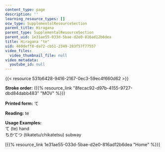 ```yaml
---
content_type: page
description: ''
learning_resource_types: []
ocw_type: SupplementalResourceSection
parent_title: Hiragana
parent_type: SupplementalResourceSection
parent_uid: 1e31ae55-033d-5bae-d2e0-816ad12b6dea
title: Hiragana "te"
uid: 460deff8-da72-cb51-2349-283f57f77557
video_files:
  video_thumbnail_file: null
video_metadata:
  youtube_id: null
---
```


{{< resource 531b6428-9416-2167-0ec3-59ec4f660d62 >}}

**Stroke order:** ({{% resource_link "8fecac92-d97b-4155-9727-dbd84dabb483" "MOV" %}})

**Printed form:** て

**Reading:** te

**Usage Examples:**  
て (te) hand  
ちかてつ (tikatetu/chikatetsu) subway

  
\[{{% resource_link 1e31ae55-033d-5bae-d2e0-816ad12b6dea "Home" %}}\]